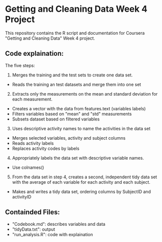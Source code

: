 # Getting and Cleaning Data Week 4 Project

This repository contains the R script and documentation for Coursera "Getting and Cleaning Data" Week 4 project.

## Code explaination:

The five steps:

1. Merges the training and the test sets to create one data set.
  - Reads the training an test datasets and merge them into one set
2. Extracts only the measurements on the mean and standard deviation for each measurement.
  - Creates a vector with the data from features.text (variables labels)
  - Filters variables based on "mean" and "std" measurements
  - Subsets dataset based on filtered variables
3. Uses descriptive activity names to name the activities in the data set
  - Merges selected variables, activity and subject columns 
  - Reads activity labels
  - Replaces activity codes by labels
4. Appropriately labels the data set with descriptive variable names.
  - Use colnames()
5. From the data set in step 4, creates a second, independent tidy data set with the average of each       variable for each activity and each subject.
  - Makes and writes a tidy data set, ordering columns by SubjectID and activityID
  
## Containded Files:
  - "Codebook.md": describes variables and data
  - "tidyData.txt": output
  - "run_analysis.R": code with explaination